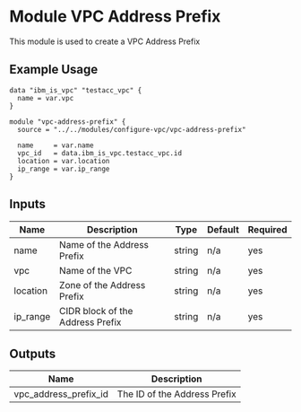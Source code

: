 # Module VPC Address Prefix

This module is used to create a VPC Address Prefix

## Example Usage
```
data "ibm_is_vpc" "testacc_vpc" {
  name = var.vpc
}

module "vpc-address-prefix" {
  source = "../../modules/configure-vpc/vpc-address-prefix"

  name     = var.name
  vpc_id   = data.ibm_is_vpc.testacc_vpc.id
  location = var.location
  ip_range = var.ip_range
}
```

<!-- BEGINNING OF PRE-COMMIT-TERRAFORM DOCS HOOK -->

## Inputs

| Name                              | Description                                           | Type   | Default | Required |
|-----------------------------------|-------------------------------------------------------|--------|---------|----------|
| name | Name of the Address Prefix | string | n/a | yes |
| vpc | Name of the VPC | string | n/a | yes |
| location | Zone of the Address Prefix  | string | n/a | yes |
| ip\_range | CIDR block of the Address Prefix | string | n/a | yes |


## Outputs

| Name | Description |
|------|-------------|
| vpc\_address\_prefix\_id | The ID of the Address Prefix |

<!-- END OF PRE-COMMIT-TERRAFORM DOCS HOOK -->
